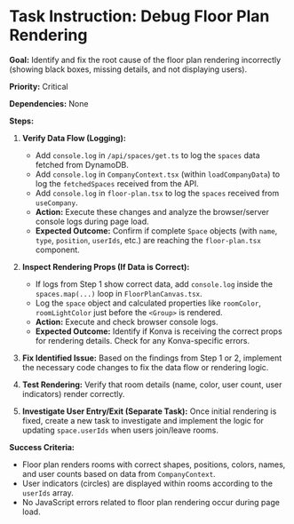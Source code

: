 # Task Instruction: Debug Floor Plan Rendering

**Goal:** Identify and fix the root cause of the floor plan rendering incorrectly (showing black boxes, missing details, and not displaying users).

**Priority:** Critical

**Dependencies:** None

**Steps:**

1.  **Verify Data Flow (Logging):**
    *   Add `console.log` in `/api/spaces/get.ts` to log the `spaces` data fetched from DynamoDB.
    *   Add `console.log` in `CompanyContext.tsx` (within `loadCompanyData`) to log the `fetchedSpaces` received from the API.
    *   Add `console.log` in `floor-plan.tsx` to log the `spaces` received from `useCompany`.
    *   **Action:** Execute these changes and analyze the browser/server console logs during page load.
    *   **Expected Outcome:** Confirm if complete `Space` objects (with `name`, `type`, `position`, `userIds`, etc.) are reaching the `floor-plan.tsx` component.

2.  **Inspect Rendering Props (If Data is Correct):**
    *   If logs from Step 1 show correct data, add `console.log` inside the `spaces.map(...)` loop in `FloorPlanCanvas.tsx`.
    *   Log the `space` object and calculated properties like `roomColor`, `roomLightColor` just before the `<Group>` is rendered.
    *   **Action:** Execute and check browser console logs.
    *   **Expected Outcome:** Identify if Konva is receiving the correct props for rendering details. Check for any Konva-specific errors.

3.  **Fix Identified Issue:** Based on the findings from Step 1 or 2, implement the necessary code changes to fix the data flow or rendering logic.

4.  **Test Rendering:** Verify that room details (name, color, user count, user indicators) render correctly.

5.  **Investigate User Entry/Exit (Separate Task):** Once initial rendering is fixed, create a new task to investigate and implement the logic for updating `space.userIds` when users join/leave rooms.

**Success Criteria:**
- Floor plan renders rooms with correct shapes, positions, colors, names, and user counts based on data from `CompanyContext`.
- User indicators (circles) are displayed within rooms according to the `userIds` array.
- No JavaScript errors related to floor plan rendering occur during page load.
